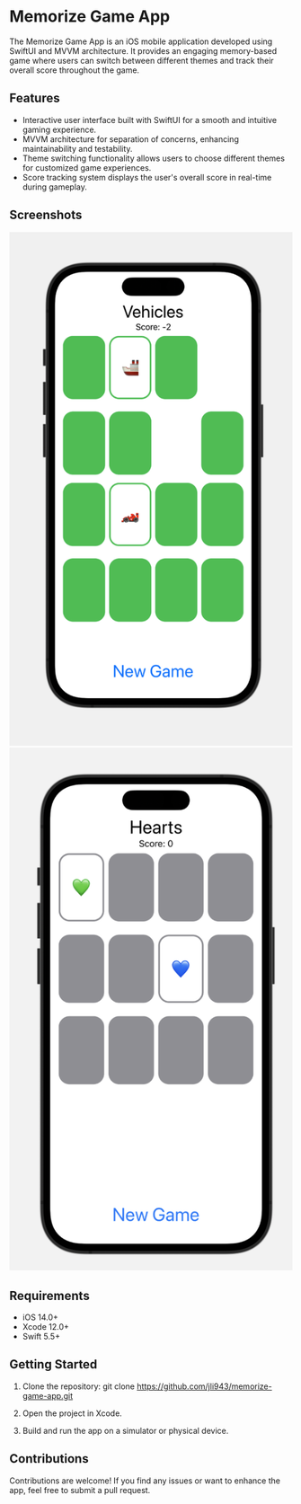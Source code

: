 # Memorize Game App

The Memorize Game App is an iOS mobile application developed using SwiftUI and MVVM architecture. It provides an engaging memory-based game where users can switch between different themes and track their overall score throughout the game.

## Features

- Interactive user interface built with SwiftUI for a smooth and intuitive gaming experience.
- MVVM architecture for separation of concerns, enhancing maintainability and testability.
- Theme switching functionality allows users to choose different themes for customized game experiences.
- Score tracking system displays the user's overall score in real-time during gameplay.

## Screenshots

![Gameplay](screenshots/gameplay.png)
![Theme Switching](screenshots/themeswitch.png)

## Requirements

- iOS 14.0+
- Xcode 12.0+
- Swift 5.5+

## Getting Started

1. Clone the repository:
git clone https://github.com/jli943/memorize-game-app.git

2. Open the project in Xcode.

3. Build and run the app on a simulator or physical device.

## Contributions

Contributions are welcome! If you find any issues or want to enhance the app, feel free to submit a pull request.
